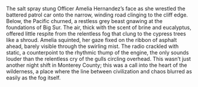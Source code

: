 The salt spray stung Officer Amelia Hernandez’s face as she wrestled the battered patrol car onto the narrow, winding road clinging to the cliff edge.  Below, the Pacific churned, a restless grey beast gnawing at the foundations of Big Sur.  The air, thick with the scent of brine and eucalyptus, offered little respite from the relentless fog that clung to the cypress trees like a shroud.  Amelia squinted, her gaze fixed on the ribbon of asphalt ahead, barely visible through the swirling mist.  The radio crackled with static, a counterpoint to the rhythmic thump of the engine, the only sounds louder than the relentless cry of the gulls circling overhead.  This wasn’t just another night shift in Monterey County; this was a call into the heart of the wilderness, a place where the line between civilization and chaos blurred as easily as the fog itself.
